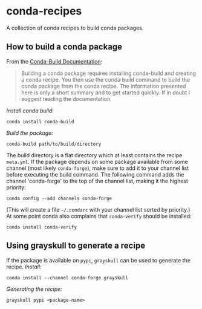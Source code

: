 # conda-recipes
A collection of conda recipes to build conda packages.

## How to build a conda package

From the [Conda-Build Documentation](https://docs.conda.io/projects/conda-build/en/latest/index.htm):
> Building a conda package requires installing conda-build and creating a conda recipe. You then use the conda build command to build the conda package from the conda recipe.
The information presented here is only a short summary and to get started quickly. If in doubt
I suggest reading the documentation.

*Install conda build:*
```
conda install conda-build
```

*Build the package:*
```
conda-build path/to/build/directory
```
The build directory is a flat directory which at least contains the recipe `meta.yml`.
If the package depends on some package available from some channel (most likely `conda-forge`),
make sure to add it to your channel list before executing the build command. 
The following command adds the channel 'conda-forge' to the top of the channel list, making it the highest priority:
```
conda config --add channels conda-forge
```
(This will create a file `~/.condarc` with your channel list sorted by priority.)
At some point conda also complains that `conda-verify` should be installed:
```
conda install conda-verify
```

## Using grayskull to generate a recipe

If the package is available on `pypi`, `grayskull` can be used to generate the recipe.
*Install:*
```
conda install --channel conda-forge grayskull
```
*Generating the recipe:*
```
grayskull pypi <package-name>
```
